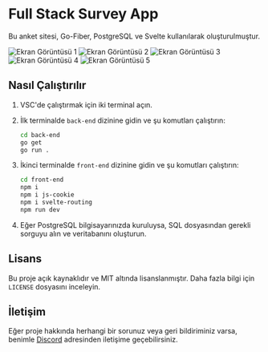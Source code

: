 
# Full Stack Survey App

Bu anket sitesi, Go-Fiber, PostgreSQL ve Svelte kullanılarak oluşturulmuştur.

![Ekran Görüntüsü 1](https://github.com/Hasan-Kilici/full-stack-survey-app/assets/105741983/8818b075-7a60-4db6-814a-d4783d514ef8)
![Ekran Görüntüsü 2](https://github.com/Hasan-Kilici/full-stack-survey-app/assets/105741983/2f38bcde-7842-48cd-b38a-2e3ecbcf3868)
![Ekran Görüntüsü 3](https://github.com/Hasan-Kilici/full-stack-survey-app/assets/105741983/45d8dc8f-38f6-4e0f-946d-2e9f246485cb)
![Ekran Görüntüsü 4](https://github.com/Hasan-Kilici/full-stack-survey-app/assets/105741983/95ee74db-74df-4e46-a4b9-c1dbae887569)
![Ekran Görüntüsü 5](https://github.com/Hasan-Kilici/full-stack-survey-app/assets/105741983/7558ad49-76b4-4d73-bcfc-36d3be6635fd)

## Nasıl Çalıştırılır

1. VSC'de çalıştırmak için iki terminal açın.
2. İlk terminalde `back-end` dizinine gidin ve şu komutları çalıştırın:
   ```sh
   cd back-end
   go get
   go run .
   ```

3. İkinci terminalde `front-end` dizinine gidin ve şu komutları çalıştırın:
   ```sh
   cd front-end
   npm i
   npm i js-cookie
   npm i svelte-routing
   npm run dev
   ```

4. Eğer PostgreSQL bilgisayarınızda kuruluysa, SQL dosyasından gerekli sorguyu alın ve veritabanını oluşturun.

## Lisans

Bu proje açık kaynaklıdır ve MIT altında lisanslanmıştır. Daha fazla bilgi için `LICENSE` dosyasını inceleyin.

## İletişim

Eğer proje hakkında herhangi bir sorunuz veya geri bildiriminiz varsa, benimle [Discord](https://discord.gg/openanime) adresinden iletişime geçebilirsiniz.


